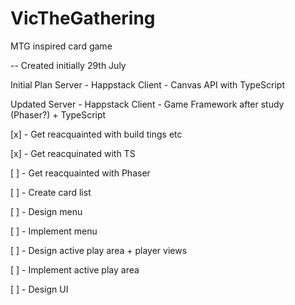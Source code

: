 # VicTheGathering
MTG inspired card game

-- Created initially 29th July

Initial Plan
Server - Happstack
Client - Canvas API with TypeScript

Updated
Server - Happstack
Client - Game Framework after study (Phaser?) + TypeScript


[x] - Get reacquainted with build tings etc

[x] - Get reacquinated with TS

[ ] - Get reacquainted with Phaser 

[ ] - Create card list

[ ] - Design menu

[ ] - Implement menu

[ ] - Design active play area + player views

[ ] - Implement active play area

[ ] - Design UI
